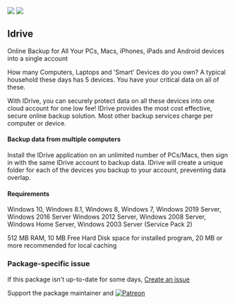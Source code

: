 [![](https://img.shields.io/chocolatey/v/idrive?color=green&label=idrive)](https://chocolatey.org/packages/idrive) [![](https://img.shields.io/chocolatey/dt/idrive)](https://chocolatey.org/packages/idrive)

## Idrive
Online Backup for All Your PCs, Macs, iPhones, iPads and Android devices into a single account

How many Computers, Laptops and 'Smart' Devices do you own? A typical household these
days has 5 devices. You have your critical data on all of these.

With IDrive, you can securely protect data on all these devices into one cloud account
for one low fee! IDrive provides the most cost effective, secure online backup solution.
Most other backup services charge per computer or device.

#### Backup data from multiple computers
Install the IDrive application on an unlimited number of PCs/Macs, then sign in with
the same IDrive account to backup data. IDrive will create a unique folder for each of 
the devices you backup to your account, preventing data overlap.

#### Requirements
Windows 10, Windows 8.1, Windows 8, Windows 7, Windows 2019 Server, Windows 2016 Server
Windows 2012 Server, Windows 2008 Server, Windows Home Server, Windows 2003 Server (Service Pack 2)

512 MB RAM, 10 MB Free Hard Disk space for installed program, 20 MB or more recommended for local caching

### Package-specific issue
If this package isn't up-to-date for some days, [Create an issue](https://github.com/tunisiano187/Chocolatey-packages/issues/new/choose)

Support the package maintainer and [![Patreon](https://cdn.jsdelivr.net/gh/tunisiano187/Chocolatey-packages@d15c4e19c709e7148588d4523ffc6dd3cd3c7e5e/icons/patreon.png)](https://www.patreon.com/tunisiano)
